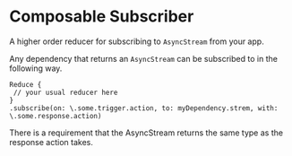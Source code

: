 # Composable Subscriber

A higher order reducer for subscribing to `AsyncStream` from your app.

Any dependency that returns an `AsyncStream` can be subscribed to in the following way.

```
Reduce {
 // your usual reducer here
}
.subscribe(on: \.some.trigger.action, to: myDependency.strem, with: \.some.response.action)
``` 

There is a requirement that the AsyncStream returns the same type as the response action takes.
